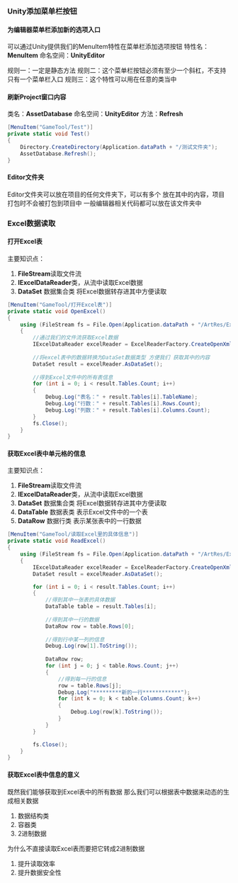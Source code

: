 ### Unity添加菜单栏按钮
#### 为编辑器菜单栏添加新的选项入口
可以通过Unity提供我们的MenuItem特性在菜单栏添加选项按钮
特性名：**MenuItem**
命名空间：**UnityEditor**

规则一：一定是静态方法
规则二：这个菜单栏按钮必须有至少一个斜杠，不支持只有一个菜单栏入口 
规则三：这个特性可以用在任意的类当中

#### 刷新Project窗口内容
类名：**AssetDatabase**
命名空间：**UnityEditor**
方法：**Refresh**

```c#
[MenuItem("GameTool/Test")]
private static void Test()
{
    Directory.CreateDirectory(Application.dataPath + "/测试文件夹");
    AssetDatabase.Refresh();
}
```

#### Editor文件夹
Editor文件夹可以放在项目的任何文件夹下，可以有多个
放在其中的内容，项目打包时不会被打包到项目中
一般编辑器相关代码都可以放在该文件夹中

### Excel数据读取
#### 打开Excel表
主要知识点：
1. **FileStream**读取文件流
2. **IExcelDataReader**类，从流中读取Excel数据
3. **DataSet** 数据集合类 将Excel数据转存进其中方便读取

```c#
[MenuItem("GameTool/打开Excel表")]
private static void OpenExcel()
{
    using (FileStream fs = File.Open(Application.dataPath + "/ArtRes/Excel/PlayerInfo.xlsx", FileMode.Open, FileAccess.Read))
    {
        //通过我们的文件流获取Excel数据
        IExcelDataReader excelReader = ExcelReaderFactory.CreateOpenXmlReader(fs);
        
        //将excel表中的数据转换为DataSet数据类型 方便我们 获取其中的内容
        DataSet result = excelReader.AsDataSet();
        
        //得到Excel文件中的所有表信息
        for (int i = 0; i < result.Tables.Count; i++)
        {
            Debug.Log("表名：" + result.Tables[i].TableName);
            Debug.Log("行数：" + result.Tables[i].Rows.Count);
            Debug.Log("列数：" + result.Tables[i].Columns.Count);
        }
        fs.Close();
    }
}
```

#### 获取Excel表中单元格的信息
主要知识点：
1. **FileStream**读取文件流
2. **IExcelDataReader**类，从流中读取Excel数据
3. **DataSet** 数据集合类 将Excel数据转存进其中方便读取
4. **DataTable** 数据表类 表示Excel文件中的一个表
5. **DataRow** 数据行类 表示某张表中的一行数据

```c#
[MenuItem("GameTool/读取Excel里的具体信息")]
private static void ReadExcel()
{
    using (FileStream fs = File.Open(Application.dataPath + "/ArtRes/Excel/PlayerInfo.xlsx", FileMode.Open, FileAccess.Read))
    {
        IExcelDataReader excelReader = ExcelReaderFactory.CreateOpenXmlReader(fs);
        DataSet result = excelReader.AsDataSet();

        for (int i = 0; i < result.Tables.Count; i++)
        {
            //得到其中一张表的具体数据
            DataTable table = result.Tables[i];
            
            //得到其中一行的数据
            DataRow row = table.Rows[0];
            
            //得到行中某一列的信息
            Debug.Log(row[1].ToString());
            
            DataRow row;
            for (int j = 0; j < table.Rows.Count; j++)
            {
                //得到每一行的信息
                row = table.Rows[j];
                Debug.Log("*********新的一行************");
                for (int k = 0; k < table.Columns.Count; k++)
                {
                    Debug.Log(row[k].ToString());
                }
            }
        }

        fs.Close();
    }
}
```

#### 获取Excel表中信息的意义
既然我们能够获取到Excel表中的所有数据
那么我们可以根据表中数据来动态的生成相关数据
1. 数据结构类
2. 容器类
3. 2进制数据

为什么不直接读取Excel表而要把它转成2进制数据
1. 提升读取效率
2. 提升数据安全性